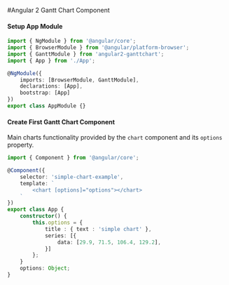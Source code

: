 #Angular 2 Gantt Chart Component 

#### Setup App Module
```TypeScript
import { NgModule } from '@angular/core';
import { BrowserModule } from '@angular/platform-browser';
import { GanttModule } from 'angular2-ganttchart';
import { App } from './App';

@NgModule({
    imports: [BrowserModule, GanttModule],
    declarations: [App],
    bootstrap: [App]
})
export class AppModule {}
```
#### Create First Gantt Chart Component
Main charts functionality provided by the `chart` component and its `options` property.

```TypeScript
import { Component } from '@angular/core';

@Component({
    selector: 'simple-chart-example',
    template: `
        <chart [options]="options"></chart>
    `
})
export class App {
    constructor() {
        this.options = {
            title : { text : 'simple chart' },
            series: [{
                data: [29.9, 71.5, 106.4, 129.2],
            }]
        };
    }
    options: Object;
}
```